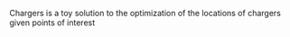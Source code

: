 Chargers is a toy solution to the optimization
of the locations of chargers given points of interest
